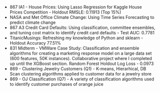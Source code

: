 * 867 IA1 - House Prices: Using Lasso Regression for Kaggle House Prices Competition -  Holdout RMSLE: 0.11913 (Top 15%)
* NASA and Met Office Climate Change: Using Time Series Forecasting to predict climate change  
* 867 A3 Credit Card Defaults: Using classification, committee ensembles, and tuning cost matrix to identify credit card defaults - Test AUC: 0.7781
* TitanicMusings: Refreshing my knowledge of Python and sklearn - Holdout Accuracy 77.51%
* 831 Midterm - VMWare Case Study: Classification and ensemble algorithms for creating a marketing response model on a large data set (600 features, 50K instances). Collaborative project where I completed up until the XGBoost section. Random Forest Holdout Log Loss - 0.0973
* 869 - Clustering Jewelry Customers (Q1) - K-means, Hierarhical, DB Scan clustering algorithms applied to customer data for a jewelry store
* 869 - OJ Classification (Q7) - A variety of classification algorithms used to identify customer purchases of orange juice
